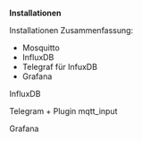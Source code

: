 
**Installationen**

Installationen Zusammenfassung:

 - Mosquitto
 - InfluxDB
 - Telegraf für InfuxDB
 - Grafana



InfluxDB



Telegram + Plugin mqtt_input




Grafana
